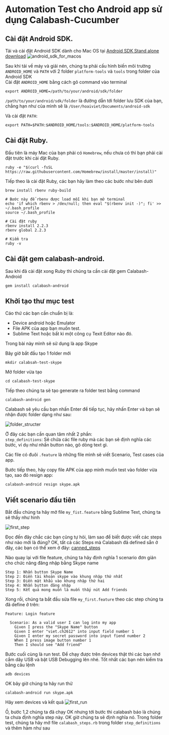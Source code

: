 # Automation Test cho Android app sử dụng Calabash-Cucumber
## Cài đặt Android SDK. 
Tải và cài đặt Android SDK dành cho Mac OS tại [Android SDK Stand alone download](http://developer.android.com/sdk/index.html#Other)
    ![android_sdk_for_macos](http://i.imgur.com/sm5eCyE.png)  
    
Sau khi tải về máy và giải nén, chúng ta phải cấu hình biến môi trường <code>ANDROID_HOME</code> và <code>PATH</code> với 2 folder <code>platform-tools</code> và <code>tools</code> trong folder của Android SDK  
Cài đặt <code>ANDROID_HOME</code> bằng cách gõ command vào terminal  
<pre><code>export ANDROID_HOME=/path/to/your/android/sdk/folder</code></pre>  
<code>/path/to/your/android/sdk/folder</code> là đường dẫn tới folder lưu SDK của bạn, chẳng hạn như của mình sẽ là <code>/User/hoaiviet/Documents/android-sdk</code>  
  
Và cài đặt `PATH`:
```
export PATH=$PATH:$ANDROID_HOME/tools:$ANDROID_HOME/platform-tools
```

## Cài đặt Ruby.  
Đầu tiên là máy Mac của bạn phải có `Homebrew`, nếu chưa có thì bạn phải cài đặt trước khi cài đặt Ruby.  
```
ruby -e "$(curl -fsSL https://raw.githubusercontent.com/Homebrew/install/master/install)"
```
  
Tiếp theo là cài đặt Ruby, các bạn hãy làm theo các bước như bên dưới  
  
```
brew install rbenv ruby-build

# Bước này để rbenv được load mỗi khi bạn mở terminal
echo 'if which rbenv > /dev/null; then eval "$(rbenv init -)"; fi' >> ~/.bash_profile
source ~/.bash_profile

# Cài đặt ruby
rbenv install 2.2.3
rbenv global 2.2.3

# Kiểm tra 
ruby -v
```

## Cài đặt gem calabash-android.
Sau khi đã cài đặt xong Ruby thì chúng ta cần cài đặt gem Calabash-Android
```
gem install calabash-android
```

## Khởi tạo thư mục test
Cáo thứ các bạn cần chuẩn bị là:  
* Device android hoặc Emulator  
* File APK của app bạn muốn test.  
* Sublime Text hoặc bất kì một công cụ Texit Editor nào đó.  
  
Trong bài này mình sẽ sử dụng là app Skype

Bây giờ bắt đầu tạo 1 folder mới
```
mkdir calabsah-test-skype
```

Mở folder vừa tạo
```
cd calabash-test-skype
```

Tiếp theo chúng ta sẽ tạo generate ra folder test bằng command
```
calabash-android gen
```
Calabash sẽ yêu cầu bạn nhấn Enter để tiếp tục, hãy nhấn Enter và bạn sẽ nhận được folder dạng như sau: 

![folder_structer](http://i.imgur.com/Ltl5gtd.png)

Ở đây các bạn cần quan tâm nhất 2 phần:  
`step_definitions`: Sẽ chứa các file ruby mà các bạn sẽ định nghĩa các bước, ví dụ như nhấn button nào, gõ dòng text gì.

Các file có đuôi `.feature` là những file mình sẽ viết Scenario, Test cases của app.

Bước tiếp theo, hãy copy file APK của app mình muốn test vào folder vừa tạo, sao đó resign app:
```
calabash-android resign skype.apk
```

## Viết scenario đầu tiên
Bắt đầu chúng ta hãy mở file `my_fist.feature` bằng Sublime Text, chúng ta sẽ thấy như hình 

![first_step](http://i.imgur.com/verAlLs.png)

Đọc đến đây chắc các bạn cũng tự hỏi, làm sao để biết được viết các steps như nào mới là đúng? OK, tất cả các Steps mà Calabash đã defined sẵn ở đây, các bạn có thể xem ở đây: [canned_steps](https://github.com/calabash/calabash-android/blob/master/ruby-gem/lib/calabash-android/canned_steps.md)

Nào quay lại với file feature, chúng ta hãy định nghĩa 1 scenario đơn giản cho chức năng đăng nhập bằng Skype name

```
Step 1: Nhấn button Skype Name
Step 2: Điền tài khoản skype vào khung nhập thứ nhất
Step 3: Điền mật khẩu vào khung nhập thứ hai
Step 4: Nhấn button đăng nhập
Step 5: Kết quả mong muốn là muốn thấy nút Add friends
```

Xong rồi, chúng ta bắt đầu sửa file `my_first.feature` theo các step chúng ta đã define ở trên:

```
Feature: Login feature

  Scenario: As a valid user I can log into my app
    Given I press the "Skype Name" button
    Given I enter "viet.ch2612" into input field number 1
    Given I enter my secret password into input fiend number 2
    When I press image button number 1
    Then I should see "Add friend"
```

Bước cuối cùng là run test. Để chạy được trên devices thật thì các bạn nhớ cắm dây USB và bật USB Debugging lên nhé.
Tốt nhất các bạn nên kiểm tra bằng câu lệnh
```
adb devices
```

OK bây giờ chúng ta hãy run thử
```
calabash-android run skype.apk
```
Hãy xem devices và kết quả 
![first_run](http://i.imgur.com/LuvPgK4.png)

Ồ, bước 1,2 chúng ta đã chạy OK nhưng tới bước thì calabash báo là chúng ta chưa định nghĩa step này. OK giờ chúng ta sẽ định nghĩa nó. Trong folder test, chúng ta hãy mở file `calabash_steps.rb` trong folder `step_definitions` và thêm hàm như sau


